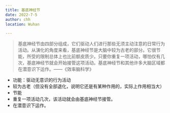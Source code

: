 ```yaml
---
title: 基底神经节
date: 2022-7-5
author: chh
location: Wuhan

---
```


> 基底神经节由四部分组成，它们驱动人们进行那些无须主动注意的日常行为活动。从演化的角度来看，基底神经节是大脑中较为古老的部分。它很节能，所受的限制总体上也比前额皮质少。只要你重复一项活动，哪怕仅有几次，基底神经节就会开始接管这项活动。基底神经节和其他许多大脑区域都在潜意识下运作。——《效率脑科学》

- 功能：驱动无意识的行为活动
- 较为古老（但没有全部退化，说明它还是有某种作用的，实际上作用相当大）
- 节能
- 重复一项活动几次，该活动就会由基底神经节接管。
- 在潜意识下运作。

